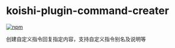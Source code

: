 # koishi-plugin-command-creater

[![npm](https://img.shields.io/npm/v/koishi-plugin-command-creater?style=flat-square)](https://www.npmjs.com/package/koishi-plugin-command-creater)

创建自定义指令回复指定内容，支持自定义指令别名及说明等